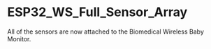 # ESP32_WS_Full_Sensor_Array
All of the sensors are now attached to the Biomedical Wireless Baby Monitor. 
